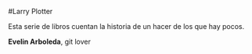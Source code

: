 #Larry Plotter

Esta serie de libros cuentan la historia de un hacer de los que hay pocos.

**Evelin Arboleda**, git lover

